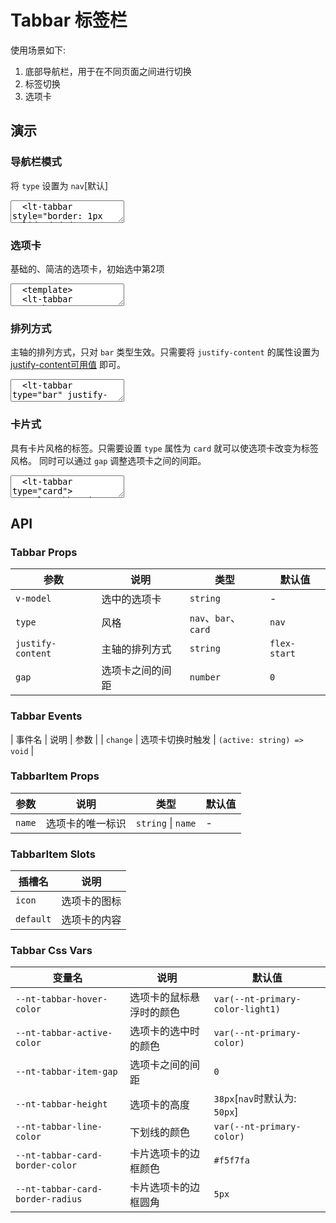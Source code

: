 # Tabbar 标签栏

使用场景如下:

1. 底部导航栏，用于在不同页面之间进行切换
2. 标签切换
3. 选项卡

## 演示

<script setup>
  import { ref } from 'vue'
  import {
    Tabbar,
    TabbarItem,
    SearchIcon,
    ReductionIcon,
    RefreshRightIcon,
    RefreshLeftIcon,
    SortIcon
  } from '../../src'

  const active2 = ref('2')
</script>

### 导航栏模式

将 `type` 设置为 `nav`[默认]

<ClientOnly>
  <CodePreview>
  <textarea lang="vue-html">
  <lt-tabbar style="border: 1px solid #dedede">
    <lt-tabbar-item name="Reduction">
      <template #icon>
        <lt-reduction-icon />
      </template>
      <span>Reduction</span>
    </lt-tabbar-item>
    <lt-tabbar-item name="RefreshLeft">
      <template #icon>
        <lt-refresh-left-icon />
      </template>
      <span>RefreshLeft</span>
    </lt-tabbar-item>
    <lt-tabbar-item name="Search">
      <template #icon>
        <lt-search-icon />
      </template>
      <span>Search</span>
    </lt-tabbar-item>
    <lt-tabbar-item name="RefreshRight">
      <template #icon>
        <lt-refresh-right-icon />
      </template>
      <span>RefreshRight</span>
    </lt-tabbar-item>
    <lt-tabbar-item name="Sort">
      <template #icon>
        <lt-sort-icon />
      </template>
      <span>Sort</span>
    </lt-tabbar-item>
  </lt-tabbar>
  </textarea>
  <template #preview>
    <Tabbar style="border: 1px solid #dedede">
      <TabbarItem name="Reduction">
        <template #icon>
          <ReductionIcon />
        </template>
        <span>Reduction</span>
      </TabbarItem>
      <TabbarItem name="RefreshLeft">
        <template #icon>
          <RefreshLeftIcon />
        </template>
        <span>RefreshLeft</span>
      </TabbarItem>
      <TabbarItem name="Search">
        <template #icon>
          <SearchIcon />
        </template>
        <span>Search</span>
      </TabbarItem>
      <TabbarItem name="RefreshRight">
        <template #icon>
          <RefreshRightIcon />
        </template>
        <span>RefreshRight</span>
      </TabbarItem>
      <TabbarItem name="Sort">
        <template #icon>
          <SortIcon />
        </template>
        <span>Sort</span>
      </TabbarItem>
    </Tabbar>
  </template>
  </CodePreview>
</ClientOnly>

### 选项卡

基础的、简洁的选项卡，初始选中第2项

<ClientOnly>
  <CodePreview>
  <textarea lang="vue">
  <template>
  <lt-tabbar type="bar" v-model='active2'>
    <lt-tabbar-item name="1">选项1</lt-tabbar-item>
    <lt-tabbar-item name="2">选项2</lt-tabbar-item>
    <lt-tabbar-item name="3">选项3</lt-tabbar-item>
  </lt-tabbar>
  </template>
  <script setup>
  import { ref } from 'vue';
  const active2 = ref('2')
  </script>
  </textarea>
  <template #preview>
    <Tabbar type="bar" v-model='active2'>
      <TabbarItem name="1">选项1</TabbarItem>
      <TabbarItem name="2">选项2</TabbarItem>
      <TabbarItem name="3">选项3</TabbarItem>
    </Tabbar>
  </template>
  </CodePreview>
</ClientOnly>

### 排列方式

主轴的排列方式，只对 `bar` 类型生效。只需要将 `justify-content` 的属性设置为 [justify-content可用值](https://developer.mozilla.org/zh-CN/docs/Web/CSS/justify-content#%E5%80%BC) 即可。

<ClientOnly>
  <CodePreview>
  <textarea lang="vue-html">
  <lt-tabbar type="bar" justify-content="center">
    <lt-tabbar-item name="1">选项1</lt-tabbar-item>
    <lt-tabbar-item name="2">选项2</lt-tabbar-item>
    <lt-tabbar-item name="3">选项3</lt-tabbar-item>
  </lt-tabbar>
  <hr />
  <lt-tabbar type="bar" justify-content="space-between">
    <lt-tabbar-item name="1">选项1</lt-tabbar-item>
    <lt-tabbar-item name="2">选项2</lt-tabbar-item>
    <lt-tabbar-item name="3">选项3</lt-tabbar-item>
  </lt-tabbar>
  <hr />
  <lt-tabbar type="bar" justify-content="space-around">
    <lt-tabbar-item name="1">选项1</lt-tabbar-item>
    <lt-tabbar-item name="2">选项2</lt-tabbar-item>
    <lt-tabbar-item name="3">选项3</lt-tabbar-item>
  </lt-tabbar>
  <hr />
  <lt-tabbar type="bar" justify-content="space-evenly">
    <lt-tabbar-item name="1">选项1</lt-tabbar-item>
    <lt-tabbar-item name="2">选项2</lt-tabbar-item>
    <lt-tabbar-item name="3">选项3</lt-tabbar-item>
  </lt-tabbar>
  </textarea>
  <template #preview>
    <Tabbar type="bar" justify-content="center">
      <TabbarItem name="1">选项1</TabbarItem>
      <TabbarItem name="2">选项2</TabbarItem>
      <TabbarItem name="3">选项3</TabbarItem>
    </Tabbar>
    <hr />
    <Tabbar type="bar" justify-content="space-between">
      <TabbarItem name="1">选项1</TabbarItem>
      <TabbarItem name="2">选项2</TabbarItem>
      <TabbarItem name="3">选项3</TabbarItem>
    </Tabbar>
    <hr />
    <Tabbar type="bar" justify-content="space-around">
      <TabbarItem name="1">选项1</TabbarItem>
      <TabbarItem name="2">选项2</TabbarItem>
      <TabbarItem name="3">选项3</TabbarItem>
    </Tabbar>
    <hr />
    <Tabbar type="bar" justify-content="space-evenly">
      <TabbarItem name="1">选项1</TabbarItem>
      <TabbarItem name="2">选项2</TabbarItem>
      <TabbarItem name="3">选项3</TabbarItem>
    </Tabbar>
  </template>
  </CodePreview>
</ClientOnly>

### 卡片式

具有卡片风格的标签。只需要设置 `type` 属性为 `card` 就可以使选项卡改变为标签风格。
同时可以通过 `gap` 调整选项卡之间的间距。

<ClientOnly>
  <CodePreview>
  <textarea lang="vue-html">
  <lt-tabbar type="card">
    <lt-tabbar-item name="1">选项1</lt-tabbar-item>
    <lt-tabbar-item name="2">选项2</lt-tabbar-item>
    <lt-tabbar-item name="3">选项3</lt-tabbar-item>
  </lt-tabbar>
  <hr />
  <lt-tabbar type="card" :gap="5">
    <lt-tabbar-item name="1">选项1</lt-tabbar-item>
    <lt-tabbar-item name="2">选项2</lt-tabbar-item>
    <lt-tabbar-item name="3">选项3</lt-tabbar-item>
  </lt-tabbar>
  </textarea>
  <template #preview>
    <Tabbar type="card">
      <TabbarItem name="1">选项1</TabbarItem>
      <TabbarItem name="2">选项2</TabbarItem>
      <TabbarItem name="3">选项3</TabbarItem>
    </Tabbar>
    <hr />
    <Tabbar type="card" :gap="5">
      <TabbarItem name="1">选项1</TabbarItem>
      <TabbarItem name="2">选项2</TabbarItem>
      <TabbarItem name="3">选项3</TabbarItem>
    </Tabbar>
  </template>
  </CodePreview>
</ClientOnly>

## API

### Tabbar Props

| 参数              | 说明             | 类型                 | 默认值       |
| ----------------- | ---------------- | -------------------- | ------------ |
| `v-model`         | 选中的选项卡     | `string`             | -            |
| `type`            | 风格             | `nav`、`bar`、`card` | `nav`        |
| `justify-content` | 主轴的排列方式   | `string`             | `flex-start` |
| `gap`             | 选项卡之间的间距 | `number`             | `0`          |

### Tabbar Events

| 事件名 | 说明 | 参数 |
| `change` | 选项卡切换时触发 | `(active: string) => void` |

### TabbarItem Props

| 参数   | 说明             | 类型               | 默认值 |
| ------ | ---------------- | ------------------ | ------ |
| `name` | 选项卡的唯一标识 | `string` \| `name` | -      |

### TabbarItem Slots

| 插槽名    | 说明         |
| --------- | ------------ |
| `icon`    | 选项卡的图标 |
| `default` | 选项卡的内容 |

### Tabbar Css Vars

| 变量名                           | 说明                     | 默认值                           |
| -------------------------------- | ------------------------ | -------------------------------- |
| `--nt-tabbar-hover-color`        | 选项卡的鼠标悬浮时的颜色 | `var(--nt-primary-color-light1)` |
| `--nt-tabbar-active-color`       | 选项卡的选中时的颜色     | `var(--nt-primary-color)`        |
| `--nt-tabbar-item-gap`           | 选项卡之间的间距         | `0`                              |
| `--nt-tabbar-height`             | 选项卡的高度             | `38px`[`nav`时默认为: `50px`]    |
| `--nt-tabbar-line-color`         | 下划线的颜色             | `var(--nt-primary-color)`        |
| `--nt-tabbar-card-border-color`  | 卡片选项卡的边框颜色     | `#f5f7fa`                        |
| `--nt-tabbar-card-border-radius` | 卡片选项卡的边框圆角     | `5px`                            |
